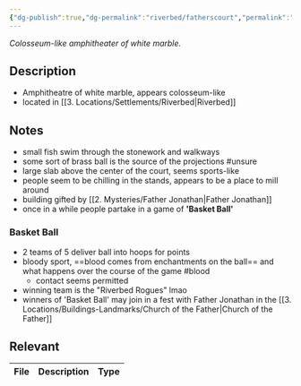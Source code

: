 ```yaml
---
{"dg-publish":true,"dg-permalink":"riverbed/fatherscourt","permalink":"/riverbed/fatherscourt/","dgHomeLink":true,"dgPassFrontmatter":false}
---
```



<div class="transclusion internal-embed is-loaded"><div class="markdown-embed">

<div class="markdown-embed-title">



</div>


*Colosseum-like amphitheater of white marble.*

## Description
- Amphitheatre of white marble, appears colosseum-like
- located in [[3. Locations/Settlements/Riverbed|Riverbed]]

## Notes
- small fish swim through the stonework and walkways
- some sort of brass ball is the source of the projections #unsure 
- large slab above the center of the court, seems sports-like
- people seem to be chilling in the stands, appears to be a place to mill around
- building gifted by [[2. Mysteries/Father Jonathan|Father Jonathan]]
- once in a while people partake in a game of **'Basket Ball'**

### Basket Ball
- 2 teams of 5 deliver ball into hoops for points
- bloody sport, ==blood comes from enchantments on the ball== and what happens over the course of the game #blood
	- contact seems permitted
- winning team is the "Riverbed Rogues" lmao
- winners of 'Basket Ball' may join in a fest with Father Jonathan in the [[3. Locations/Buildings-Landmarks/Church of the Father|Church of the Father]]

## Relevant
| File | Description | Type |
| ---- | ----------- | ---- |


</div></div>
